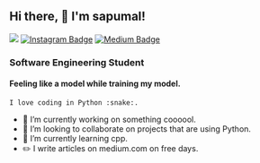 ## Hi there, 👋  I'm sapumal! 
![](https://komarev.com/ghpvc/?username=saputhebeast&style=flat-square&color=orange) 
<a href="https://instagram.com/saputhebeast" target="_blank" rel="noreferrer"><img src="https://img.shields.io/badge/-@saputhebeast-8A3AB9?style=flat&logo=instagram&logoColor=white&link=https://instagram.com/saputhebeast/" alt="Instagram Badge"></a>
<a href="https://medium.com/@saputhebeast" target="_blank" rel="noreferrer"><img src="https://img.shields.io/badge/-@saputhebeast-12100E?style=flat&logo=medium&logoColor=white&link=https://medium.com/@saputhebeast/" alt="Medium Badge"></a>

### Software Engineering Student

#### Feeling like a model while training my model.
<p><code>I love coding in Python :snake:.</code></p>

- 🔭 I’m currently working on something coooool.
- 👯 I’m looking to collaborate on projects that are using Python.
- 🌱 I’m currently learning cpp.
- :pencil2: I write articles on medium.com on free days.

<!--
**saputhebeast/saputhebeast** is a ✨ _special_ ✨ repository because its `README.md` (this file) appears on your GitHub profile.

⚡ Fun fact:
- 👯 I’m looking to collaborate on projects that are using Python.
- 🌱 I’m currently learning php and mathematics required for ML and Data Science.
- :pencil2: I Write blogs on medium.com on free days.

Here are some ideas to get you started:

- 🔭 I’m currently working on ...
- 🌱 I’m currently learning ...
- 👯 I’m looking to collaborate on ...
- 🤔 I’m looking for help with ...
- 💬 Ask me about ...
- 📫 How to reach me: ...
- 😄 Pronouns: ...
- ⚡ Fun fact: ...
-->

